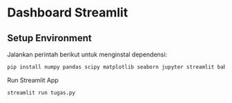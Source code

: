 # Dashboard Streamlit  
## Setup Environment  
Jalankan perintah berikut untuk menginstal dependensi:  
```sh
pip install numpy pandas scipy matplotlib seaborn jupyter streamlit babel
```
Run Streamlit App
```sh
streamlit run tugas.py
